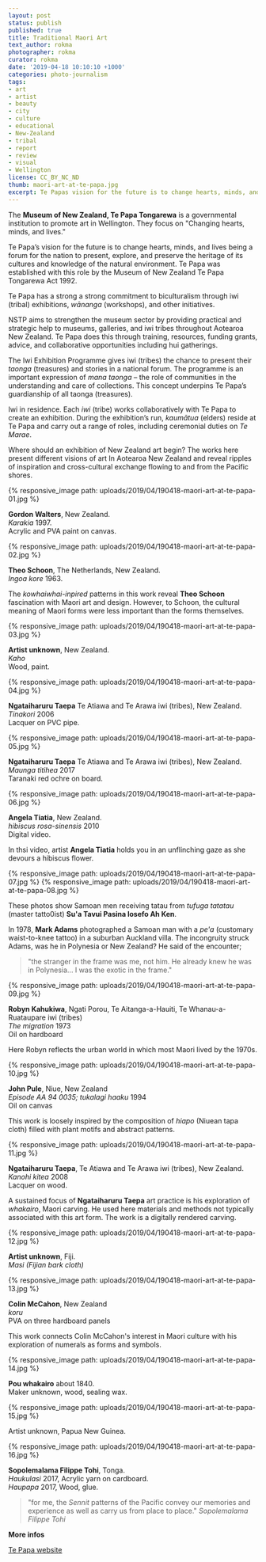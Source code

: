 ```yaml
---
layout: post
status: publish
published: true
title: Traditional Maori Art
text_author: rokma
photographer: rokma
curator: rokma
date: '2019-04-18 10:10:10 +1000'
categories: photo-journalism
tags:
- art   
- artist
- beauty
- city
- culture
- educational
- New-Zealand
- tribal
- report
- review
- visual
- Wellington
license: CC_BY_NC_ND
thumb: maori-art-at-te-papa.jpg
excerpt: Te Papas vision for the future is to change hearts, minds, and lives being a forum for the nation to present, explore, and preserve the heritage of its cultures and knowledge of the natural environment.
---
```

The **Museum of New Zealand, Te Papa Tongarewa** is a governmental institution to promote art in Wellington. They focus on "Changing hearts, minds, and lives."

Te Papa’s vision for the future is to change hearts, minds, and lives being a forum for the nation to present, explore, and preserve the heritage of its cultures and knowledge of the natural environment. Te Papa was established with this role by the Museum of New Zealand Te Papa Tongarewa Act 1992.

Te Papa has a strong a  strong commitment to biculturalism through iwi (tribal) exhibitions, _wānanga_ (workshops), and other initiatives.

NSTP aims to strengthen the museum sector by providing practical and strategic help to museums, galleries, and iwi tribes throughout Aotearoa New Zealand. Te Papa does this through training, resources, funding grants, advice, and collaborative opportunities including hui gatherings.

The Iwi Exhibition Programme gives iwi (tribes) the chance to present their _taonga_ (treasures) and stories in a national forum. The programme is an important expression of _mana taonga_ – the role of communities in the understanding and care of collections. This concept underpins Te Papa’s guardianship of all taonga (treasures).

Iwi in residence. Each _iwi_ (tribe) works collaboratively with Te Papa to create an exhibition. During the exhibition’s run, _kaumātua_ (elders) reside at Te Papa and carry out a range of roles, including ceremonial duties on _Te Marae_.

Where should an exhibition of New Zealand art begin? The works here present different visions of art In Aotearoa New Zealand and reveal ripples of inspiration and cross-cultural exchange flowing to and from the Pacific shores.

{% responsive_image path: uploads/2019/04/190418-maori-art-at-te-papa-01.jpg %}

**Gordon Walters**, New Zealand.  
_Karakia_ 1997.   
Acrylic and PVA paint on canvas.  

{% responsive_image path: uploads/2019/04/190418-maori-art-at-te-papa-02.jpg %}

**Theo Schoon**, The Netherlands, New Zealand.   
_Ingoa kore_ 1963.   

The _kowhaiwhai-inpired_ patterns in this work reveal **Theo Schoon** fascination with Maori art and design. However, to Schoon, the cultural meaning of Maori forms were less important than the forms themselves.


{% responsive_image path: uploads/2019/04/190418-maori-art-at-te-papa-03.jpg %}

**Artist unknown**, New Zealand.   
_Kaho_   
Wood, paint.



{% responsive_image path: uploads/2019/04/190418-maori-art-at-te-papa-04.jpg %}

**Ngataiharuru Taepa** Te Atiawa and Te Arawa iwi (tribes), New Zealand.  
_Tinakori_ 2006   
Lacquer on PVC pipe.    



{% responsive_image path: uploads/2019/04/190418-maori-art-at-te-papa-05.jpg %}

**Ngataiharuru Taepa** Te Atiawa and Te Arawa iwi (tribes), New Zealand.  
_Maunga titihea_ 2017  
Taranaki red ochre on board.





{% responsive_image path: uploads/2019/04/190418-maori-art-at-te-papa-06.jpg %}

**Angela Tiatia**, New Zealand.   
_hibiscus rosa-sinensis_ 2010   
Digital video.    

In thsi video, artist **Angela Tiatia** holds you in an unflinching gaze as she devours a hibiscus flower.


{% responsive_image path: uploads/2019/04/190418-maori-art-at-te-papa-07.jpg %}
{% responsive_image path: uploads/2019/04/190418-maori-art-at-te-papa-08.jpg %}

These photos show Samoan men receiving tatau from _tufuga tatatau_ (master tatto0ist) **Su'a Tavui Pasina losefo Ah Ken**.

In 1978, **Mark Adams** photographed a Samoan man with a _pe'a_ (customary waist-to-knee tattoo) in a suburban Auckland villa. The incongruity struck Adams, was he in Polynesia or New Zealand? He said of the encounter;
>"the stranger in the frame was me, not him. He already knew he was in Polynesia... I was the exotic in the frame."


{% responsive_image path: uploads/2019/04/190418-maori-art-at-te-papa-09.jpg %}

**Robyn Kahukiwa**, Ngati Porou, Te Aitanga-a-Hauiti, Te Whanau-a-Ruataupare iwi (tribes)  
_The migration_ 1973  
Oil on hardboard  

Here Robyn reflects the urban world in which most Maori lived by the 1970s.


{% responsive_image path: uploads/2019/04/190418-maori-art-at-te-papa-10.jpg %}

**John Pule**, Niue, New Zealand  
_Episode AA 94 0035; tukalagi haaku_ 1994  
Oil on canvas   

This work is loosely inspired by the composition of _hiapo_ (Niuean tapa cloth) filled with plant motifs and abstract patterns.


{% responsive_image path: uploads/2019/04/190418-maori-art-at-te-papa-11.jpg %}

**Ngataiharuru Taepa**, Te Atiawa and Te Arawa iwi (tribes), New Zealand.  
_Kanohi kitea_ 2008   
Lacquer on wood.   

A sustained focus of **Ngataiharuru Taepa** art practice is his exploration of _whakairo_, Maori carving. He used here materials and methods not typically associated with this art form. The work is a digitally rendered carving.


{% responsive_image path: uploads/2019/04/190418-maori-art-at-te-papa-12.jpg %}


**Artist unknown**, Fiji.  
_Masi (Fijian bark cloth)_

{% responsive_image path: uploads/2019/04/190418-maori-art-at-te-papa-13.jpg %}

**Colin McCahon**, New Zealand   
_koru_      
PVA on three hardboard panels    

This work connects Colin McCahon's interest in Maori culture with his exploration of numerals as forms and symbols.



{% responsive_image path: uploads/2019/04/190418-maori-art-at-te-papa-14.jpg %}

**Pou whakairo** about 1840.   
Maker unknown, wood, sealing wax.  



{% responsive_image path: uploads/2019/04/190418-maori-art-at-te-papa-15.jpg %}

Artist unknown, Papua New Guinea.   

{% responsive_image path: uploads/2019/04/190418-maori-art-at-te-papa-16.jpg %}

**Sopolemalama Filippe Tohi**, Tonga.  
_Haukulasi_ 2017, Acrylic yarn on cardboard.   
_Haupapa_ 2017, Wood, glue.   

> "for me, the _Sennit_ patterns of the Pacific convey our memories and experience as well as carry us from place to place." _Sopolemalama Filippe Tohi_



**More infos**

[Te Papa website](https://www.tepapa.govt.nz/)
